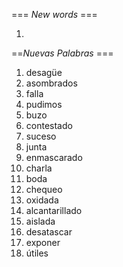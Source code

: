 === *New words* ===

1. 

==*Nuevas Palabras* ===

1. desagüe
2. asombrados
3. falla
4. pudimos
5. buzo
6. contestado   
7. suceso
8. junta
9. enmascarado
10. charla
11. boda
12. chequeo
13. oxidada
14. alcantarillado
15. aislada
16. desatascar
17. exponer
18. útiles
